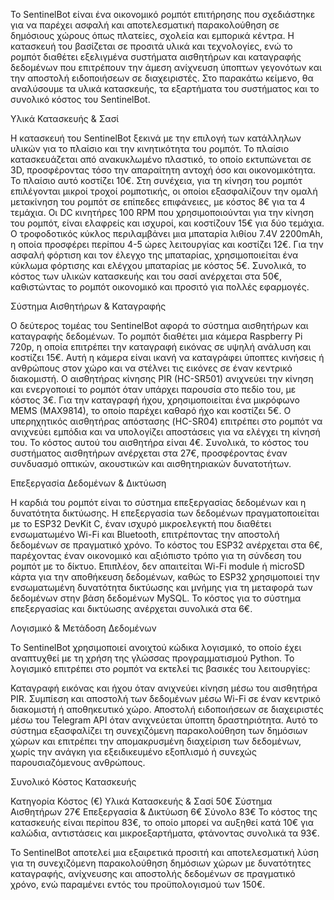 Το SentinelBot είναι ένα οικονομικό ρομπότ επιτήρησης που σχεδιάστηκε για να παρέχει ασφαλή και αποτελεσματική παρακολούθηση σε δημόσιους χώρους όπως πλατείες, σχολεία και εμπορικά κέντρα. Η κατασκευή του βασίζεται σε προσιτά υλικά και τεχνολογίες, ενώ το ρομπότ διαθέτει εξελιγμένα συστήματα αισθητήρων και καταγραφής δεδομένων που επιτρέπουν την άμεση ανίχνευση ύποπτων γεγονότων και την αποστολή ειδοποιήσεων σε διαχειριστές. Στο παρακάτω κείμενο, θα αναλύσουμε τα υλικά κατασκευής, τα εξαρτήματα του συστήματος και το συνολικό κόστος του SentinelBot.

Υλικά Κατασκευής & Σασί

Η κατασκευή του SentinelBot ξεκινά με την επιλογή των κατάλληλων υλικών για το πλαίσιο και την κινητικότητα του ρομπότ. Το πλαίσιο κατασκευάζεται από ανακυκλωμένο πλαστικό, το οποίο εκτυπώνεται σε 3D, προσφέροντας τόσο την απαραίτητη αντοχή όσο και οικονομικότητα. Το πλαίσιο αυτό κοστίζει 10€. Στη συνέχεια, για τη κίνηση του ρομπότ επιλέγονται μικροί τροχοί ρομποτικής, οι οποίοι εξασφαλίζουν την ομαλή μετακίνηση του ρομπότ σε επίπεδες επιφάνειες, με κόστος 8€ για τα 4 τεμάχια. Οι DC κινητήρες 100 RPM που χρησιμοποιούνται για την κίνηση του ρομπότ, είναι ελαφρείς και ισχυροί, και κοστίζουν 15€ για δύο τεμάχια. Ο τροφοδοτικός κύκλος περιλαμβάνει μια μπαταρία λιθίου 7.4V 2200mAh, η οποία προσφέρει περίπου 4-5 ώρες λειτουργίας και κοστίζει 12€. Για την ασφαλή φόρτιση και τον έλεγχο της μπαταρίας, χρησιμοποιείται ένα κύκλωμα φόρτισης και ελέγχου μπαταρίας με κόστος 5€. Συνολικά, το κόστος των υλικών κατασκευής και του σασί ανέρχεται στα 50€, καθιστώντας το ρομπότ οικονομικό και προσιτό για πολλές εφαρμογές.

Σύστημα Αισθητήρων & Καταγραφής

Ο δεύτερος τομέας του SentinelBot αφορά το σύστημα αισθητήρων και καταγραφής δεδομένων. Το ρομπότ διαθέτει μια κάμερα Raspberry Pi 720p, η οποία επιτρέπει την καταγραφή εικόνας σε υψηλή ανάλυση και κοστίζει 15€. Αυτή η κάμερα είναι ικανή να καταγράφει ύποπτες κινήσεις ή ανθρώπους στον χώρο και να στέλνει τις εικόνες σε έναν κεντρικό διακομιστή. Ο αισθητήρας κίνησης PIR (HC-SR501) ανιχνεύει την κίνηση και ενεργοποιεί το ρομπότ όταν υπάρχει παρουσία στο πεδίο του, με κόστος 3€. Για την καταγραφή ήχου, χρησιμοποιείται ένα μικρόφωνο MEMS (MAX9814), το οποίο παρέχει καθαρό ήχο και κοστίζει 5€. Ο υπερηχητικός αισθητήρας απόστασης (HC-SR04) επιτρέπει στο ρομπότ να ανιχνεύει εμπόδια και να υπολογίζει αποστάσεις για να ελέγχει τη κίνησή του. Το κόστος αυτού του αισθητήρα είναι 4€. Συνολικά, το κόστος του συστήματος αισθητήρων ανέρχεται στα 27€, προσφέροντας έναν συνδυασμό οπτικών, ακουστικών και αισθητηριακών δυνατοτήτων.

Επεξεργασία Δεδομένων & Δικτύωση

Η καρδιά του ρομπότ είναι το σύστημα επεξεργασίας δεδομένων και η δυνατότητα δικτύωσης. Η επεξεργασία των δεδομένων πραγματοποιείται με το ESP32 DevKit C, έναν ισχυρό μικροελεγκτή που διαθέτει ενσωματωμένο Wi-Fi και Bluetooth, επιτρέποντας την αποστολή δεδομένων σε πραγματικό χρόνο. Το κόστος του ESP32 ανέρχεται στα 6€, παρέχοντας έναν οικονομικό και αξιόπιστο τρόπο για τη σύνδεση του ρομπότ με το δίκτυο. Επιπλέον, δεν απαιτείται Wi-Fi module ή microSD κάρτα για την αποθήκευση δεδομένων, καθώς το ESP32 χρησιμοποιεί την ενσωματωμένη δυνατότητα δικτύωσης και μνήμης για τη μεταφορά των δεδομένων στην βάση δεδομένων MySQL. Το κόστος για το σύστημα επεξεργασίας και δικτύωσης ανέρχεται συνολικά στα 6€.

Λογισμικό & Μετάδοση Δεδομένων

Το SentinelBot χρησιμοποιεί ανοιχτού κώδικα λογισμικό, το οποίο έχει αναπτυχθεί με τη χρήση της γλώσσας προγραμματισμού Python. Το λογισμικό επιτρέπει στο ρομπότ να εκτελεί τις βασικές του λειτουργίες:

Καταγραφή εικόνας και ήχου όταν ανιχνεύει κίνηση μέσω του αισθητήρα PIR.
Συμπίεση και αποστολή των δεδομένων μέσω Wi-Fi σε έναν κεντρικό διακομιστή ή αποθηκευτικό χώρο.
Αποστολή ειδοποιήσεων σε διαχειριστές μέσω του Telegram API όταν ανιχνεύεται ύποπτη δραστηριότητα.
Αυτό το σύστημα εξασφαλίζει τη συνεχιζόμενη παρακολούθηση των δημόσιων χώρων και επιτρέπει την απομακρυσμένη διαχείριση των δεδομένων, χωρίς την ανάγκη για εξειδικευμένο εξοπλισμό ή συνεχώς παρουσιαζόμενους ανθρώπους.

Συνολικό Κόστος Κατασκευής

Κατηγορία	Κόστος (€)
Υλικά Κατασκευής & Σασί	50€
Σύστημα Αισθητήρων	27€
Επεξεργασία & Δικτύωση	6€
Σύνολο	83€
Το κόστος της κατασκευής είναι περίπου 83€, το οποίο μπορεί να αυξηθεί κατά 10€ για καλώδια, αντιστάσεις και μικροεξαρτήματα, φτάνοντας συνολικά τα 93€.

Το SentinelBot αποτελεί μια εξαιρετικά προσιτή και αποτελεσματική λύση για τη συνεχιζόμενη παρακολούθηση δημόσιων χώρων με δυνατότητες καταγραφής, ανίχνευσης και αποστολής δεδομένων σε πραγματικό χρόνο, ενώ παραμένει εντός του προϋπολογισμού των 150€.
